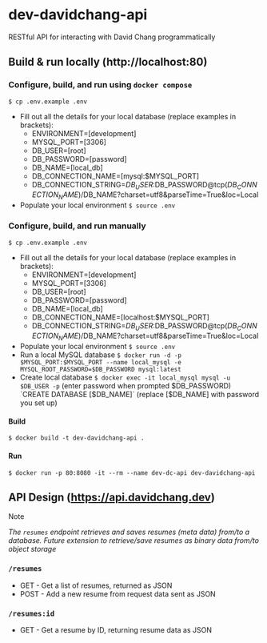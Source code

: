 # dev-davidchang-api
RESTful API for interacting with David Chang programmatically

## Build & run locally (http://localhost:80)

### Configure, build, and run using `docker compose`
`$ cp .env.example .env`
- Fill out all the details for your local database (replace examples in brackets):
	- ENVIRONMENT=[development]
	- MYSQL_PORT=[3306]
	- DB_USER=[root]
	- DB_PASSWORD=[password]
	- DB_NAME=[local_db]
	- DB_CONNECTION_NAME=[mysql:$MYSQL_PORT]
	- DB_CONNECTION_STRING=$DB_USER:$DB_PASSWORD@tcp($DB_CONNECTION_NAME)/$DB_NAME?charset=utf8&parseTime=True&loc=Local
- Populate your local environment
`$ source .env`

### Configure, build, and run manually
`$ cp .env.example .env`
- Fill out all the details for your local database (replace examples in brackets):
	- ENVIRONMENT=[development]
	- MYSQL_PORT=[3306]
	- DB_USER=[root]
	- DB_PASSWORD=[password]
	- DB_NAME=[local_db]
	- DB_CONNECTION_NAME=[localhost:$MYSQL_PORT]
	- DB_CONNECTION_STRING=$DB_USER:$DB_PASSWORD@tcp($DB_CONNECTION_NAME)/$DB_NAME?charset=utf8&parseTime=True&loc=Local
- Populate your local environment
`$ source .env`
- Run a local MySQL database
`$ docker run -d -p $MYSQL_PORT:$MYSQL_PORT --name local_mysql -e MYSQL_ROOT_PASSWORD=$DB_PASSWORD mysql:latest`
- Create local database
`$ docker exec -it local_mysql mysql -u $DB_USER -p`
(enter password when prompted $DB_PASSWORD)
`CREATE DATABASE [$DB_NAME]` (replace [$DB_NAME] with password you set up)
#### Build
`$ docker build -t dev-davidchang-api .`
#### Run
`$ docker run -p 80:8080 -it --rm --name dev-dc-api dev-davidchang-api`

## API Design (https://api.davidchang.dev)
>[!NOTE]
>_The `resumes` endpoint retrieves and saves resumes (meta data) from/to a database. Future extension to retrieve/save resumes as binary data from/to object storage_
### `/resumes` 
- GET - Get a list of resumes, returned as JSON
- POST - Add a new resume from request data sent as JSON
### `/resumes:id` 
- GET - Get a resume by ID, returning resume data as JSON
